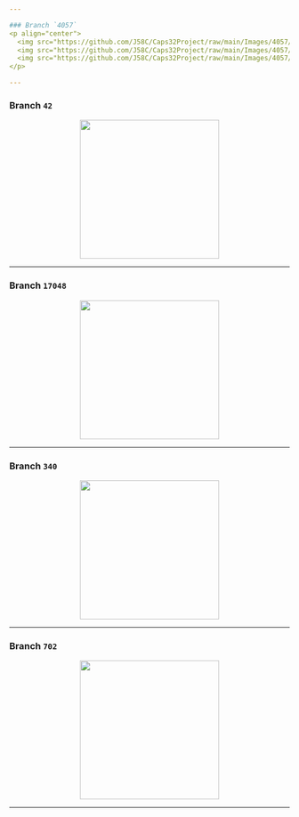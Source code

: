 ```yaml
---

### Branch `4057`
<p align="center">
  <img src="https://github.com/J58C/Caps32Project/raw/main/Images/4057/top.png" height="270">
  <img src="https://github.com/J58C/Caps32Project/raw/main/Images/4057/bottom.png" height="270">
  <img src="https://github.com/J58C/Caps32Project/raw/main/Images/4057/rotating.gif">
</p>

---
```


### Branch `42`
<p align="center">
  <img src="https://github.com/J58C/Caps32Project/raw/main/Images/42/rotating.gif" width="250">
</p>

---

### Branch `17048`
<p align="center">
  <img src="https://github.com/J58C/Caps32Project/raw/main/Images/17048/rotating.gif" width="250">
</p>

---

### Branch `340`
<p align="center">
  <img src="https://github.com/J58C/Caps32Project/raw/main/Images/340/rotating.gif" width="250">
</p>

---

### Branch `702`
<p align="center">
  <img src="https://github.com/J58C/Caps32Project/raw/main/Images/702/rotating.gif" width="250">
</p>

---
